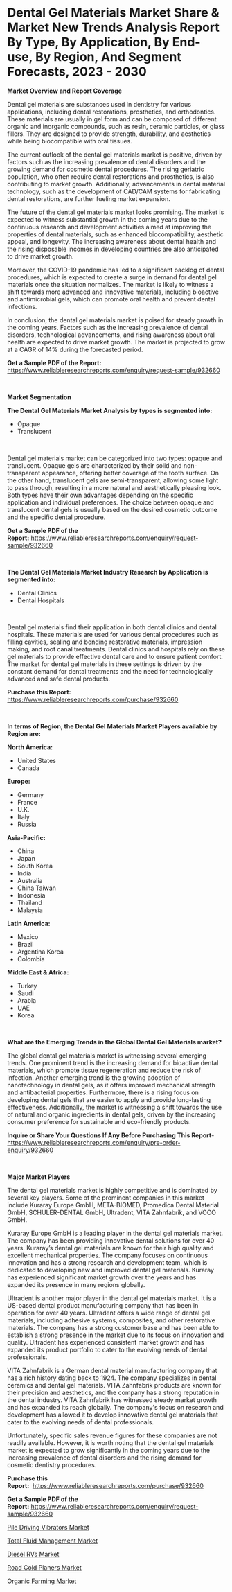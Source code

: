 <p><h1>Dental Gel Materials Market Share & Market New Trends Analysis Report By Type, By Application, By End-use, By Region, And Segment Forecasts, 2023 - 2030</h1></p><p><strong>Market Overview and Report Coverage</strong></p>
<p><p>Dental gel materials are substances used in dentistry for various applications, including dental restorations, prosthetics, and orthodontics. These materials are usually in gel form and can be composed of different organic and inorganic compounds, such as resin, ceramic particles, or glass fillers. They are designed to provide strength, durability, and aesthetics while being biocompatible with oral tissues.</p><p>The current outlook of the dental gel materials market is positive, driven by factors such as the increasing prevalence of dental disorders and the growing demand for cosmetic dental procedures. The rising geriatric population, who often require dental restorations and prosthetics, is also contributing to market growth. Additionally, advancements in dental material technology, such as the development of CAD/CAM systems for fabricating dental restorations, are further fueling market expansion.</p><p>The future of the dental gel materials market looks promising. The market is expected to witness substantial growth in the coming years due to the continuous research and development activities aimed at improving the properties of dental materials, such as enhanced biocompatibility, aesthetic appeal, and longevity. The increasing awareness about dental health and the rising disposable incomes in developing countries are also anticipated to drive market growth.</p><p>Moreover, the COVID-19 pandemic has led to a significant backlog of dental procedures, which is expected to create a surge in demand for dental gel materials once the situation normalizes. The market is likely to witness a shift towards more advanced and innovative materials, including bioactive and antimicrobial gels, which can promote oral health and prevent dental infections.</p><p>In conclusion, the dental gel materials market is poised for steady growth in the coming years. Factors such as the increasing prevalence of dental disorders, technological advancements, and rising awareness about oral health are expected to drive market growth. The market is projected to grow at a CAGR of 14% during the forecasted period.</p></p>
<p><strong>Get a Sample PDF of the Report:</strong> <a href="https://www.reliableresearchreports.com/enquiry/request-sample/932660">https://www.reliableresearchreports.com/enquiry/request-sample/932660</a></p>
<p>&nbsp;</p>
<p><strong>Market Segmentation</strong></p>
<p><strong>The Dental Gel Materials Market Analysis by types is segmented into:</strong></p>
<p><ul><li>Opaque</li><li>Translucent</li></ul></p>
<p>&nbsp;</p>
<p><p>Dental gel materials market can be categorized into two types: opaque and translucent. Opaque gels are characterized by their solid and non-transparent appearance, offering better coverage of the tooth surface. On the other hand, translucent gels are semi-transparent, allowing some light to pass through, resulting in a more natural and aesthetically pleasing look. Both types have their own advantages depending on the specific application and individual preferences. The choice between opaque and translucent dental gels is usually based on the desired cosmetic outcome and the specific dental procedure.</p></p>
<p><strong>Get a Sample PDF of the Report:</strong>&nbsp;<a href="https://www.reliableresearchreports.com/enquiry/request-sample/932660">https://www.reliableresearchreports.com/enquiry/request-sample/932660</a></p>
<p>&nbsp;</p>
<p><strong>The Dental Gel Materials Market Industry Research by Application is segmented into:</strong></p>
<p><ul><li>Dental Clinics</li><li>Dental Hospitals</li></ul></p>
<p>&nbsp;</p>
<p><p>Dental gel materials find their application in both dental clinics and dental hospitals. These materials are used for various dental procedures such as filling cavities, sealing and bonding restorative materials, impression making, and root canal treatments. Dental clinics and hospitals rely on these gel materials to provide effective dental care and to ensure patient comfort. The market for dental gel materials in these settings is driven by the constant demand for dental treatments and the need for technologically advanced and safe dental products.</p></p>
<p><strong>Purchase this Report:</strong>&nbsp; <a href="https://www.reliableresearchreports.com/purchase/932660">https://www.reliableresearchreports.com/purchase/932660</a></p>
<p>&nbsp;</p>
<p><strong>In terms of Region, the Dental Gel Materials Market Players available by Region are:</strong></p>
<p>
    <p> <strong> North America: </strong>
        <ul>
            <li>United States</li>
            <li>Canada</li>
        </ul>
        </p> 
    <p> <strong> Europe: </strong>
        <ul>
            <li>Germany</li>
            <li>France</li>
            <li>U.K.</li>
            <li>Italy</li>
            <li>Russia</li>
        </ul>
        </p> 
    <p> <strong> Asia-Pacific: </strong>
        <ul>
            <li>China</li>
            <li>Japan</li>
            <li>South Korea</li>
            <li>India</li>
            <li>Australia</li>
            <li>China Taiwan</li>
            <li>Indonesia</li>
            <li>Thailand</li>
            <li>Malaysia</li>
        </ul>
        </p> 
    <p> <strong> Latin America: </strong>
        <ul>
            <li>Mexico</li>
            <li>Brazil</li>
            <li>Argentina Korea</li>
            <li>Colombia</li>
        </ul>
        </p> 
    <p> <strong> Middle East & Africa: </strong>
        <ul>
            <li>Turkey</li>
            <li>Saudi</li>
            <li>Arabia</li>
            <li>UAE</li>
            <li>Korea</li>
        </ul>
    </p>
    </p>
<p>&nbsp;</p>
<p><strong>What are the Emerging Trends in the Global Dental Gel Materials market?</strong></p>
<p><p>The global dental gel materials market is witnessing several emerging trends. One prominent trend is the increasing demand for bioactive dental materials, which promote tissue regeneration and reduce the risk of infection. Another emerging trend is the growing adoption of nanotechnology in dental gels, as it offers improved mechanical strength and antibacterial properties. Furthermore, there is a rising focus on developing dental gels that are easier to apply and provide long-lasting effectiveness. Additionally, the market is witnessing a shift towards the use of natural and organic ingredients in dental gels, driven by the increasing consumer preference for sustainable and eco-friendly products.</p></p>
<p><strong>Inquire or Share Your Questions If Any Before Purchasing This Report</strong>- <a href="https://www.reliableresearchreports.com/enquiry/pre-order-enquiry/932660">https://www.reliableresearchreports.com/enquiry/pre-order-enquiry/932660</a></p>
<p>&nbsp;</p>
<p><strong>Major Market Players</strong></p>
<p><p>The dental gel materials market is highly competitive and is dominated by several key players. Some of the prominent companies in this market include Kuraray Europe GmbH, META-BIOMED, Promedica Dental Material GmbH, SCHULER-DENTAL GmbH, Ultradent, VITA Zahnfabrik, and VOCO GmbH.</p><p>Kuraray Europe GmbH is a leading player in the dental gel materials market. The company has been providing innovative dental solutions for over 40 years. Kuraray’s dental gel materials are known for their high quality and excellent mechanical properties. The company focuses on continuous innovation and has a strong research and development team, which is dedicated to developing new and improved dental gel materials. Kuraray has experienced significant market growth over the years and has expanded its presence in many regions globally.</p><p>Ultradent is another major player in the dental gel materials market. It is a US-based dental product manufacturing company that has been in operation for over 40 years. Ultradent offers a wide range of dental gel materials, including adhesive systems, composites, and other restorative materials. The company has a strong customer base and has been able to establish a strong presence in the market due to its focus on innovation and quality. Ultradent has experienced consistent market growth and has expanded its product portfolio to cater to the evolving needs of dental professionals.</p><p>VITA Zahnfabrik is a German dental material manufacturing company that has a rich history dating back to 1924. The company specializes in dental ceramics and dental gel materials. VITA Zahnfabrik products are known for their precision and aesthetics, and the company has a strong reputation in the dental industry. VITA Zahnfabrik has witnessed steady market growth and has expanded its reach globally. The company's focus on research and development has allowed it to develop innovative dental gel materials that cater to the evolving needs of dental professionals.</p><p>Unfortunately, specific sales revenue figures for these companies are not readily available. However, it is worth noting that the dental gel materials market is expected to grow significantly in the coming years due to the increasing prevalence of dental disorders and the rising demand for cosmetic dentistry procedures.</p></p>
<p><strong>Purchase this Report:</strong>&nbsp;&nbsp;<a href="https://www.reliableresearchreports.com/purchase/932660">https://www.reliableresearchreports.com/purchase/932660</a></p>
<p></p>
<p><strong>Get a Sample PDF of the Report:</strong>&nbsp;<a href="https://www.reliableresearchreports.com/enquiry/request-sample/932660">https://www.reliableresearchreports.com/enquiry/request-sample/932660</a></p>
<p><p><a href="https://issuu.com/reportprime-2/docs/pile-driving-vibrators-market-size-2030.pptx?fr=xKAE9_zU1NQ">Pile Driving Vibrators Market</a></p><p><a href="https://medium.com/@freedayundt/total-fluid-management-market-size-growth-forecast-2023-2030-c8da68c8b2d9">Total Fluid Management Market</a></p><p><a href="https://www.linkedin.com/pulse/diesel-rvs-market-insights-players-forecast-till-2030-yqcpf/">Diesel RVs Market</a></p><p><a href="https://issuu.com/reportprime-2/docs/road-cold-planers-market-size-2030.pptx?fr=xKAE9_zU1NQ">Road Cold Planers Market</a></p><p><a href="https://www.reportprime.com/organic-farming-r11167">Organic Farming Market</a></p></p>